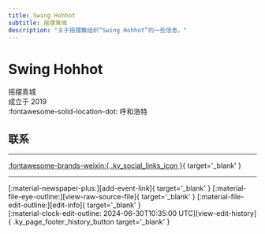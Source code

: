 ```yaml
---
title: Swing Hohhot
subtitle: 摇摆青城
description: "关于摇摆舞组织“Swing Hohhot”的一些信息。"
---
```


# Swing Hohhot

摇摆青城  
成立于 2019  
:fontawesome-solid-location-dot: 呼和浩特  


## 联系


---

 [:fontawesome-brands-weixin:{ .ky_social_links_icon }](# "摇摆青城 Swing Hohhot"){ target='_blank' }

---

<div class="ky_page_footer" markdown>
<div class="ky_page_footer_trailing" markdown="span">
[:material-newspaper-plus:][add-event-link]{ target='_blank' }
[:material-file-eye-outline:][view-raw-source-file]{ target='_blank' }
[:material-file-edit-outline:][edit-info]{ target='_blank' }
</div>
<div class="ky_page_footer_leading" markdown="span">
[:material-clock-edit-outline: 2024-06-30T10:35:00 UTC][view-edit-history]{ .ky_page_footer_history_button target='_blank' }
</div>
</div>

[add-event-link]: https://github.com/swingdance/events/issues/new?assignees=&labels=add+event&projects=&template=02-add_entity.yml&title=%5Bcn%5D%20%3CName%3E&region=cn&province=Neimenggu&city=Hohhot&org_id=swing-hohhot "添加活动"
[view-raw-source-file]: https://github.com/swingdance/orgs/blob/main/cn/swing-hohhot.json "查看原始源文件"
[edit-info]: https://github.com/swingdance/orgs/issues/new?assignees=&labels=update+org&projects=&template=03-update_entity.yml&title=%5Bcn%5D%20Swing%20Hohhot&region=cn&id=swing-hohhot&name=Swing%20Hohhot "编辑信息"

[view-edit-history]: https://github.com/swingdance/orgs/commits/main/cn/swing-hohhot.json "查看编辑历史"
